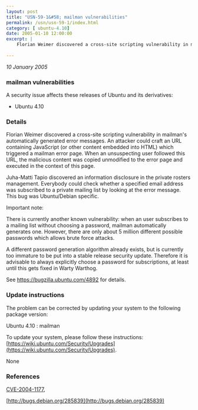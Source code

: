 ```yaml
---
layout: post
title: "USN-59-1&#58; mailman vulnerabilities"
permalink: /usn/usn-59-1/index.html
category: [ ubuntu-4.10]
date: 2005-01-10 12:00:00
excerpt: |
    Florian Weimer discovered a cross-site scripting vulnerability in mailman&#39;s automatically generated error messages. An attacker could craft an URL containing JavaScript (or other content embedded into HTML) which triggered a mailman error page. When an unsuspecting user followed this URL, the malicious content was copied unmodified to the error page and executed in the context of this page.
    
--- 
```

 
 

*10 January 2005*

### mailman vulnerabilities

A security issue affects these releases of Ubuntu and its derivatives:

* Ubuntu 4.10

### Details

Florian Weimer discovered a cross-site scripting vulnerability in mailman&#39;s automatically generated error messages. An attacker could craft an URL containing JavaScript (or other content embedded into HTML) which triggered a mailman error page. When an unsuspecting user followed this URL, the malicious content was copied unmodified to the error page and executed in the context of this page.

Juha-Matti Tapio discovered an information disclosure in the private rosters management. Everybody could check whether a specified email address was subscribed to a private mailing list by looking at the error message. This bug was Ubuntu/Debian specific.

Important note:

There is currently another known vulnerability: when an user subscribes to a mailing list without choosing a password, mailman automatically generates one. However, there are only about 5 million different possible passwords which allows brute force attacks.

A different password generation algorithm already exists, but is currently too immature to be put into a stable release security update. Therefore it is advisable to always explicitly choose a password for subscriptions, at least until this gets fixed in Warty Warthog.

See https://bugzilla.ubuntu.com/4892 for details.

### Update instructions

The problem can be corrected by updating your system to the following package version:

Ubuntu 4.10
 : mailman 

To update your system, please follow these instructions: [https://wiki.ubuntu.com/Security/Upgrades](https://wiki.ubuntu.com/Security/Upgrades).

None

### References

 
 [CVE-2004-1177](http://people.ubuntu.com/~ubuntu-security/cve/CVE-2004-1177), 

 [http://bugs.debian.org/285839](http://bugs.debian.org/285839)
 

